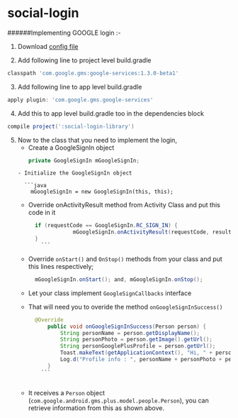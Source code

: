 # social-login
######Implementing GOOGLE login :-
1. Download [config file](https://developers.google.com/identity/sign-in/android/start-integrating)

2. Add following line to project level build.gradle 
  ```gradle
  classpath 'com.google.gms:google-services:1.3.0-beta1'
  ```
3. Add following line to app level build.gradle 

  ```gradle
  apply plugin: 'com.google.gms.google-services'
  ```
4. Add this to app level build.gradle too in the dependencies block

  ```gradle
  compile project(':social-login-library')
  ```
5. Now to the class that you need to implement the login, 
	- Create a GoogleSignIn object
        ```java	
		private GoogleSignIn mGoogleSignIn;
	```
	- Initialize the GoogleSignIn object
	
	  ```java
		mGoogleSignIn = new GoogleSignIn(this, this);
	  ```
	- Override onActivityResult method from Activity Class and put this code in it
	
	  ```java
		if (requestCode == GoogleSignIn.RC_SIGN_IN) {
            		mGoogleSignIn.onActivityResult(requestCode, resultCode, data);
		}
    	  ```
	- Override ```onStart()``` and ```OnStop()``` methods from your class and put this lines respectively;
	  
	  ```java
		mGoogleSignIn.onStart(); and, mGoogleSignIn.onStop(); 
	  ```
	
	- Let your class implement ```GoogleSignCallbacks``` interface	
	
	- That will need you to overide the method ```onGoogleSignInSuccess()```
	  ```java
		@Override
    		public void onGoogleSignInSuccess(Person person) {
        		String personName = person.getDisplayName();
        		String personPhoto = person.getImage().getUrl();
        		String personGooglePlusProfile = person.getUrl();
		        Toast.makeText(getApplicationContext(), "Hi, " + personName + " :)", Toast.LENGTH_SHORT).show();
		        Log.d("Profile info : ", personName + personPhoto + personGooglePlusProfile);
    		}
    	  ```
	
	- It receives a ```Person``` object (```com.google.android.gms.plus.model.people.Person```), you can retrieve 			information from this as shown above.
